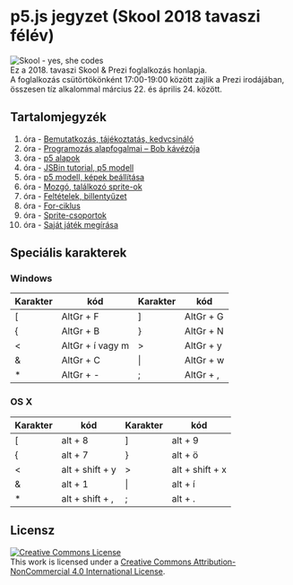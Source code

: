 # p5.js jegyzet (Skool 2018 tavaszi félév)


![Skool - yes, she codes](https://github.com/endreymarcell/p5-2018-spring/blob/master/skool-logo.png)  
Ez a 2018. tavaszi Skool & Prezi foglalkozás honlapja.  
A foglalkozás csütörtökönként 17:00-19:00 között zajlik a Prezi irodájában, összesen tíz alkalommal március 22. és április 24. között.   

## Tartalomjegyzék
1. óra - [Bemutatkozás, tájékoztatás, kedvcsináló](01-bemutatkozas/jegyzet.md)
2. óra - [Programozás alapfogalmai – Bob kávézója](02-programozas-alapok/jegyzet.md)  
3. óra - [p5 alapok](03-p5-alapok/jegyzet.md)  
4. óra - [JSBin tutorial, p5 modell](04-p5-modell/jegyzet.md)  
5. óra - [p5 modell, képek beállítása](05-kepek/jegyzet.md)  
6. óra - [Mozgó, találkozó sprite-ok](06-mozgas-talalkozas/jegyzet.md)  
7. óra - [Feltételek, billentyűzet](07-feltetelek/jegyzet.md)  
8. óra - [For-ciklus](08-ciklusok/jegyzet.md)  
9. óra - [Sprite-csoportok](09-csoportok/jegyzet.md)  
10. óra - [Saját játék megírása](10-sajat-jatek/jegyzet.md)  

## Speciális karakterek
### Windows
| Karakter | kód              | Karakter | kód            |
|----------|------------------|----------|----------------|
| [        | AltGr + F        | ]        | AltGr + G      |
| {        | AltGr + B        | }        | AltGr + N      |
| <        | AltGr + í vagy m | >        | AltGr + y      |
| &        | AltGr + C        | \|       | AltGr + w      |
| *        | AltGr + -        | ;        | AltGr + ,      |

### OS X
| Karakter | kód             | Karakter | kód             |
|----------|-----------------|----------|-----------------|
| [        | alt + 8         | ]        | alt + 9         |
| {        | alt + 7         | }        | alt + ö         |
| <        | alt + shift + y | >        | alt + shift + x |
| &        | alt + 1         | \|       | alt + í         |
| *        | alt + shift + , | ;        | alt + .         |

## Licensz
<a rel="license" href="http://creativecommons.org/licenses/by-nc/4.0/"><img alt="Creative Commons License" style="border-width:0" src="https://i.creativecommons.org/l/by-nc/4.0/88x31.png" /></a><br />This work is licensed under a <a rel="license" href="http://creativecommons.org/licenses/by-nc/4.0/">Creative Commons Attribution-NonCommercial 4.0 International License</a>.
